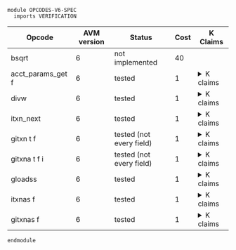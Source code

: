```k
module OPCODES-V6-SPEC
  imports VERIFICATION
```

<table>

<thead>
<tr><th> Opcode </th><th> AVM version </th><th> Status </th><th> Cost </th><th> K Claims </th></tr>
</thead>

<tbody>

<!----------------------------------------------------------------------------->

<tr><td> bsqrt </td><td> 6 </td><td> not implemented </td><td> 40   </td>
<td></td>

<!----------------------------------------------------------------------------->

<tr><td> acct_params_get f </td><td> 6 </td><td> tested </td><td> 1 </td>
<td><details>
<summary>K claims</summary>

```k
  claim <k> acct_params_get AcctBalance => . </k>
        <currentTx> TX_ID </currentTx>
        <transactions>
          <transaction>
            <txID> TX_ID </txID>
            <sender> b"1" </sender>
            <typeEnum> @ appl </typeEnum>
            ...
          </transaction>
        </transactions>
        <stack> b"1" : XS => 1 : BAL : XS </stack>
        <stacksize> S => S +Int 1 </stacksize>
        <accountsMap>
          <account>
            <address> b"1" </address>
            <balance> BAL </balance>
            ...
          </account>
        </accountsMap>
    requires S >=Int 1 andBool S <Int 1000 andBool BAL >Int 0

  claim <k> acct_params_get AcctMinBalance => . </k>
        <currentTx> TX_ID </currentTx>
        <transactions>
          <transaction>
            <txID> TX_ID </txID>
            <sender> b"1" </sender>
            <typeEnum> @ appl </typeEnum>
            ...
          </transaction>
        </transactions>
        <stack> b"1" : XS => 0 : MIN_BAL : XS </stack>
        <stacksize> S => S +Int 1 </stacksize>
        <accountsMap>
          <account>
            <address> b"1" </address>
            <balance> 0 </balance>
            <minBalance> MIN_BAL </minBalance>
            ...
          </account>
        </accountsMap>
    requires S >=Int 1 andBool S <Int 1000

  claim <k> acct_params_get AcctAuthAddr => . </k>
        <currentTx> TX_ID </currentTx>
        <transactions>
          <transaction>
            <txID> TX_ID </txID>
            <sender> b"1" </sender>
            <typeEnum> @ appl </typeEnum>
            ...
          </transaction>
        </transactions>
        <stack> b"1" : XS => 1 : AUTH_ADDR : XS </stack>
        <stacksize> S => S +Int 1 </stacksize>
        <accountsMap>
          <account>
            <address> b"1" </address>
            <balance> BAL </balance>
            <key> AUTH_ADDR </key>
            ...
          </account>
        </accountsMap>
    requires S >=Int 1 andBool S <Int 1000 andBool BAL >Int 0
```
</details>
</td></tr>

<!----------------------------------------------------------------------------->

<tr><td> divw </td><td> 6 </td><td> tested </td><td> 1 </td>
<td><details>
<summary>K claims</summary>

```k
  // ((12345 + (3 << 64)) / 54321) = 1018763134351883
  claim <k> divw => . </k>
        <stack> 54321 : 12345 : 3 : XS => 1018763134351883 : XS </stack>
        <stacksize> S => S -Int 2 </stacksize>

  claim <k> divw => #panic(DIV_BY_ZERO) </k>
        <stack> 0 : _:Int : _:Int : _ </stack>

  // (5 << 64) / 2 > MAX_UINT
  claim <k> divw => #panic(INT_OVERFLOW) </k>
        <stack> 2 : 0 : 5 : _ </stack>

  claim <k> divw => #panic(ILL_TYPED_STACK) </k>
        <stack> C : B : A : _ </stack>
    requires (isBytes(A) orBool isBytes(B) orBool isBytes(C))
     andBool C =/=K 0
```
</details>
</td></tr>

<!----------------------------------------------------------------------------->

<tr><td> itxn_next </td><td> 6 </td><td> tested </td><td> 1 </td>
<td><details>
<summary>K claims</summary>

```k
claim <k> itxn_next => . </k>
      <currentTx> TX_ID </currentTx>
      <transactions>
        <transaction>
          <txID> TX_ID </txID>
          <firstValid> 100 </firstValid>
          <lastValid> 300 </lastValid>
          <typeEnum> @ appl </typeEnum>
          ...
        </transaction>
      </transactions>
      <currentApplicationAddress> b"application1" </currentApplicationAddress>
      <innerTransactions>
        ListItem(_)
        (.List =>
          ListItem(
            <transaction>
              <txID> "" </txID>
              <txHeader>
                 <fee> 0 </fee>
                 <sender> b"application1" </sender>
                 <firstValid> ?_ </firstValid>
                 <lastValid> ?_ </lastValid>
                 <genesisHash> .Bytes </genesisHash>
                 <txType> "unknown" </txType>
                 <typeEnum> 0 </typeEnum>
                 <groupID> "3" </groupID>
                 <groupIdx> 1 </groupIdx>
                 <genesisID> .Bytes </genesisID>
                 <lease> .Bytes </lease>
                 <note> .Bytes </note>
                 <rekeyTo> ?_ </rekeyTo>
              </txHeader>
              <txnTypeSpecificFields>
                .Bag
              </txnTypeSpecificFields>
              <applyData>
                <txScratch>       .Map  </txScratch>
                <txConfigAsset>   0     </txConfigAsset>
                <txApplicationID> 0     </txApplicationID>
                <log>
                  <logData> .TValueList </logData>
                  <logSize> 0:TValue    </logSize>
                </log>
              </applyData>
              <txnExecutionContext> .K </txnExecutionContext>
              <resume> false </resume>
            </transaction>))
      </innerTransactions>
      <nextGroupID> 3 </nextGroupID>
```
</details>
</td></tr>

<!----------------------------------------------------------------------------->

<tr><td> gitxn t f </td><td> 6 </td><td> tested (not every field) </td><td> 1 </td>
<td><details>
<summary>K claims</summary>

```k
  claim <k> gitxn 1 Sender => . </k>
        <stack> XS => SENDER:Bytes : XS </stack>
        <stacksize> S => S +Int 1 </stacksize>
        <lastTxnGroupID> "2" </lastTxnGroupID>
        <transactions>
          <transaction>
            <txID> "3" </txID>
            <groupID> "2" </groupID>
            <groupIdx> 1 </groupIdx>
            <sender> SENDER:Bytes </sender>
            <typeEnum> @ appl </typeEnum>
            ...
          </transaction>
        </transactions>
    requires S <Int 1000
```
</details>
</td></tr>

<!----------------------------------------------------------------------------->

<tr><td> gitxna t f i </td><td> 6 </td><td> tested (not every field) </td><td> 1 </td>
<td><details>
<summary>K claims</summary>

```k
  claim <k> gitxna 1 ApplicationArgs 2 => . </k>
        <stack> XS => 123 : XS </stack>
        <stacksize> S => S +Int 1 </stacksize>
        <lastTxnGroupID> "2" </lastTxnGroupID>
        <transactions>
          <transaction>
            <txID> "3" </txID>
            <groupID> "2" </groupID>
            <groupIdx> 1 </groupIdx>
            <applicationArgs> 1 2 123 4 </applicationArgs>
            <typeEnum> @ appl </typeEnum>
            ...
          </transaction>
        </transactions>
    requires S <Int 1000
```
</details>
</td></tr>

<!----------------------------------------------------------------------------->

<tr><td> gloadss </td><td> 6 </td><td> tested </td><td> 1 </td>
<td><details>
<summary>K claims</summary>

```k
  claim <k> gloadss => . </k>
        <stack> 3 : 0 : XS => 123 : XS </stack>
        <stacksize> S => S -Int 1 </stacksize>
        <currentTx> "2" </currentTx>
        <transactions>
          <transaction>
            <txID> "1" </txID>
            <groupID> "0" </groupID>
            <groupIdx> 0 </groupIdx>
            <typeEnum> @ appl </typeEnum>
            <txScratch> 3 |-> 123 </txScratch>
            ...
          </transaction>
          <transaction>
            <txID> "2" </txID>
            <groupID> "0" </groupID>
            <groupIdx> 1 </groupIdx>
            <typeEnum> @ appl </typeEnum>
            ...
          </transaction>
        </transactions>
        <groupSize> 2 </groupSize>
        <txnIndexMapGroup>
          <txnIndexMapGroupKey> "0" </txnIndexMapGroupKey>
          <txnIndexMapGroupValues> (0 |-> "1") (1 |-> "2") </txnIndexMapGroupValues>
        </txnIndexMapGroup>
    requires S <Int 1000
```
</details>
</td></tr>

<!----------------------------------------------------------------------------->

<tr><td> itxnas f </td><td> 6 </td><td> tested </td><td> 1 </td>
<td><details>
<summary>K claims</summary>

```k
  claim <k> itxnas ApplicationArgs => . </k>
        <stack> 1 : XS => 123 : XS </stack>
        <stacksize> S </stacksize>
        <lastTxnGroupID> "2" </lastTxnGroupID>
        <transactions>
          <transaction>
            <txID> "3" </txID>
            <groupID> "2" </groupID>
            <groupIdx> 0 </groupIdx>
            <applicationArgs> 1 123 4 </applicationArgs>
            <typeEnum> @ appl </typeEnum>
            ...
          </transaction>
        </transactions>
    requires S <Int 1000
```
</details>
</td></tr>

<!----------------------------------------------------------------------------->

<tr><td> gitxnas f </td><td> 6 </td><td> tested </td><td> 1 </td>
<td><details>
<summary>K claims</summary>

```k
  claim <k> gitxnas 1 ApplicationArgs => . </k>
        <stack> 2 : XS => 123 : XS </stack>
        <stacksize> S  </stacksize>
        <lastTxnGroupID> "2" </lastTxnGroupID>
        <transactions>
          <transaction>
            <txID> "3" </txID>
            <groupID> "2" </groupID>
            <groupIdx> 1 </groupIdx>
            <applicationArgs> 1 2 123 4 </applicationArgs>
            <typeEnum> @ appl </typeEnum>
            ...
          </transaction>
        </transactions>
    requires S <Int 1000
```
</details>
</td></tr>

<!----------------------------------------------------------------------------->

</tbody>
</table>

```k
endmodule
```
